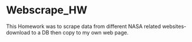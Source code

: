 # Webscrape_HW
This Homework was to scrape data from different NASA related websites- download to a DB then copy to my own web page.

